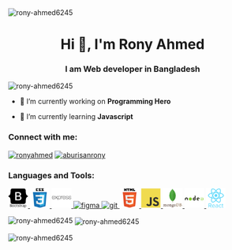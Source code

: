 <img align="center" src="https://scontent.fjsr1-1.fna.fbcdn.net/v/t39.30808-6/350489783_199086919749374_1985113659157522336_n.jpg?_nc_cat=107&ccb=1-7&_nc_sid=e3f864&_nc_eui2=AeHO54-kCy4xIpX03vb_scaCIEyvxWGnrZMgTK_FYaetkxPSZBYvfmpqDsb6YgWNKynwvSynVlOU3YZ8Cxnu86wG&_nc_ohc=O0INV72K7aUAX_zWA4c&_nc_zt=23&_nc_ht=scontent.fjsr1-1.fna&oh=00_AfBB2Fu3q0r4-GRBUjlZt1cygO4B1mraSBaJFtc-T5X7JQ&oe=64893D14" alt="rony-ahmed6245" />
<h1 align="center">Hi 👋, I'm Rony Ahmed</h1>
<h3 align="center">I am Web developer in Bangladesh</h3>

<p align="left"> <img src="https://komarev.com/ghpvc/?username=rony-ahmed6245&label=Profile%20views&color=0e75b6&style=flat" alt="rony-ahmed6245" /> </p>

- 🔭 I’m currently working on **Programming Hero**

- 🌱 I’m currently learning **Javascript**

<h3 align="left">Connect with me:</h3>
<p align="left">
<a href="https://linkedin.com/in/ronyahmed" target="blank"><img align="center" src="https://raw.githubusercontent.com/rahuldkjain/github-profile-readme-generator/master/src/images/icons/Social/linked-in-alt.svg" alt="ronyahmed" height="30" width="40" /></a>
<a href="https://fb.com/aburisanrony" target="blank"><img align="center" src="https://raw.githubusercontent.com/rahuldkjain/github-profile-readme-generator/master/src/images/icons/Social/facebook.svg" alt="aburisanrony" height="30" width="40" /></a>
</p>

<h3 align="left">Languages and Tools:</h3>
<p align="left"> <a href="https://getbootstrap.com" target="_blank" rel="noreferrer"> <img src="https://raw.githubusercontent.com/devicons/devicon/master/icons/bootstrap/bootstrap-plain-wordmark.svg" alt="bootstrap" width="40" height="40"/> </a> <a href="https://www.w3schools.com/css/" target="_blank" rel="noreferrer"> <img src="https://raw.githubusercontent.com/devicons/devicon/master/icons/css3/css3-original-wordmark.svg" alt="css3" width="40" height="40"/> </a> <a href="https://expressjs.com" target="_blank" rel="noreferrer"> <img src="https://raw.githubusercontent.com/devicons/devicon/master/icons/express/express-original-wordmark.svg" alt="express" width="40" height="40"/> </a> <a href="https://www.figma.com/" target="_blank" rel="noreferrer"> <img src="https://www.vectorlogo.zone/logos/figma/figma-icon.svg" alt="figma" width="40" height="40"/> </a> <a href="https://git-scm.com/" target="_blank" rel="noreferrer"> <img src="https://www.vectorlogo.zone/logos/git-scm/git-scm-icon.svg" alt="git" width="40" height="40"/> </a> <a href="https://www.w3.org/html/" target="_blank" rel="noreferrer"> <img src="https://raw.githubusercontent.com/devicons/devicon/master/icons/html5/html5-original-wordmark.svg" alt="html5" width="40" height="40"/> </a> <a href="https://developer.mozilla.org/en-US/docs/Web/JavaScript" target="_blank" rel="noreferrer"> <img src="https://raw.githubusercontent.com/devicons/devicon/master/icons/javascript/javascript-original.svg" alt="javascript" width="40" height="40"/> </a> <a href="https://www.mongodb.com/" target="_blank" rel="noreferrer"> <img src="https://raw.githubusercontent.com/devicons/devicon/master/icons/mongodb/mongodb-original-wordmark.svg" alt="mongodb" width="40" height="40"/> </a> <a href="https://nodejs.org" target="_blank" rel="noreferrer"> <img src="https://raw.githubusercontent.com/devicons/devicon/master/icons/nodejs/nodejs-original-wordmark.svg" alt="nodejs" width="40" height="40"/> </a> <a href="https://reactjs.org/" target="_blank" rel="noreferrer"> <img src="https://raw.githubusercontent.com/devicons/devicon/master/icons/react/react-original-wordmark.svg" alt="react" width="40" height="40"/> </a> </p>

<p><img align="left" src="https://github-readme-stats.vercel.app/api/top-langs?username=rony-ahmed6245&show_icons=true&locale=en&layout=compact" alt="rony-ahmed6245" /></p>

<p>&nbsp;<img align="center" src="https://github-readme-stats.vercel.app/api?username=rony-ahmed6245&show_icons=true&locale=en" alt="rony-ahmed6245" /></p>

<p><img align="center" src="https://github-readme-streak-stats.herokuapp.com/?user=rony-ahmed6245&" alt="rony-ahmed6245" /></p>
